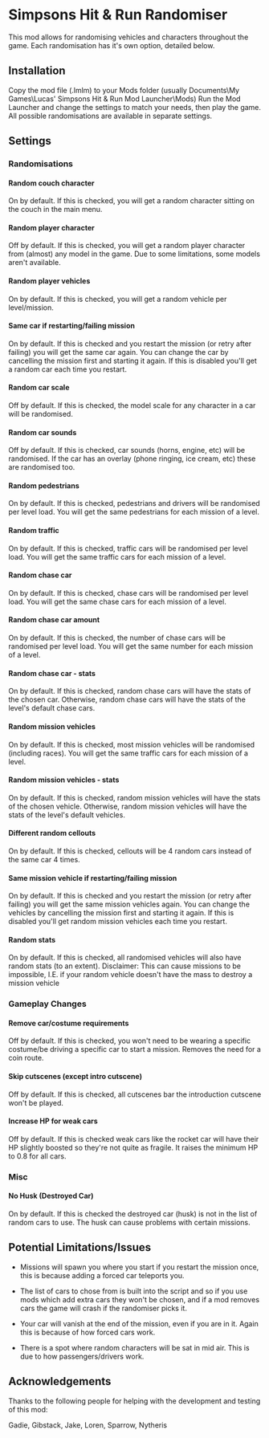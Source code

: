 # Simpsons Hit & Run Randomiser

This mod allows for randomising vehicles and characters throughout the game.
Each randomisation has it's own option, detailed below.

## Installation
Copy the mod file (.lmlm) to your Mods folder (usually Documents\My Games\Lucas' Simpsons Hit & Run Mod Launcher\Mods)
Run the Mod Launcher and change the settings to match your needs, then play the game.
All possible randomisations are available in separate settings.

## Settings
### Randomisations
#### Random couch character
On by default.
If this is checked, you will get a random character sitting on the couch in the main menu.
#### Random player character
Off by default.
If this is checked, you will get a random player character from (almost) any model in the game.
Due to some limitations, some models aren't available.
#### Random player vehicles
On by default.
If this is checked, you will get a random vehicle per level/mission.
#### Same car if restarting/failing mission
On by default.
If this is checked and you restart the mission (or retry after failing) you will get the same car again.
You can change the car by cancelling the mission first and starting it again.
If this is disabled you'll get a random car each time you restart.
#### Random car scale
Off by default.
If this is checked, the model scale for any character in a car will be randomised.
#### Random car sounds
Off by default.
If this is checked, car sounds (horns, engine, etc) will be randomised.
If the car has an overlay (phone ringing, ice cream, etc) these are randomised too.
#### Random pedestrians
On by default.
If this is checked, pedestrians and drivers will be randomised per level load.
You will get the same pedestrians for each mission of a level.
#### Random traffic
On by default.
If this is checked, traffic cars will be randomised per level load.
You will get the same traffic cars for each mission of a level.
#### Random chase car
On by default.
If this is checked, chase cars will be randomised per level load.
You will get the same chase cars for each mission of a level.
#### Random chase car amount
On by default.
If this is checked, the number of chase cars will be randomised per level load.
You will get the same number for each mission of a level.
#### Random chase car - stats
On by default.
If this is checked, random chase cars will have the stats of the chosen car.
Otherwise, random chase cars will have the stats of the level's default chase cars.
#### Random mission vehicles
On by default.
If this is checked, most mission vehicles will be randomised (including races).
You will get the same traffic cars for each mission of a level.
#### Random mission vehicles - stats
On by default.
If this is checked, random mission vehicles will have the stats of the chosen vehicle.
Otherwise, random mission vehicles will have the stats of the level's default vehicles.
#### Different random cellouts
On by default.
If this is checked, cellouts will be 4 random cars instead of the same car 4 times.
#### Same mission vehicle if restarting/failing mission
On by default.
If this is checked and you restart the mission (or retry after failing) you will get the same mission vehicles again.
You can change the vehicles by cancelling the mission first and starting it again.
If this is disabled you'll get random mission vehicles each time you restart.
#### Random stats
On by default.
If this is checked, all randomised vehicles will also have random stats (to an extent).
Disclaimer: This can cause missions to be impossible, I.E. if your random vehicle doesn't have the mass to destroy a mission vehicle
### Gameplay Changes
#### Remove car/costume requirements
Off by default.
If this is checked, you won't need to be wearing a specific costume/be driving a specific car to start a mission.
Removes the need for a coin route.
#### Skip cutscenes (except intro cutscene)
Off by default.
If this is checked, all cutscenes bar the introduction cutscene won't be played.
#### Increase HP for weak cars
Off by default.
If this is checked weak cars like the rocket car will have their HP slightly boosted so they're not quite as fragile.
It raises the minimum HP to 0.8 for all cars.
### Misc
#### No Husk (Destroyed Car)
On by default.
If this is checked the destroyed car (husk) is not in the list of random cars to use.
The husk can cause problems with certain missions.
	
## Potential Limitations/Issues
- Missions will spawn you where you start if you restart the mission once, this is because adding a forced car teleports you.

- The list of cars to chose from is built into the script and so if you use mods which add extra cars they won't be chosen,
and if a mod removes cars the game will crash if the randomiser picks it.

- Your car will vanish at the end of the mission, even if you are in it. Again this is because of how forced cars work.

- There is a spot where random characters will be sat in mid air. This is due to how passengers/drivers work.

## Acknowledgements
Thanks to the following people for helping with the development and testing of this mod:

Gadie, Gibstack, Jake, Loren, Sparrow, Nytheris
